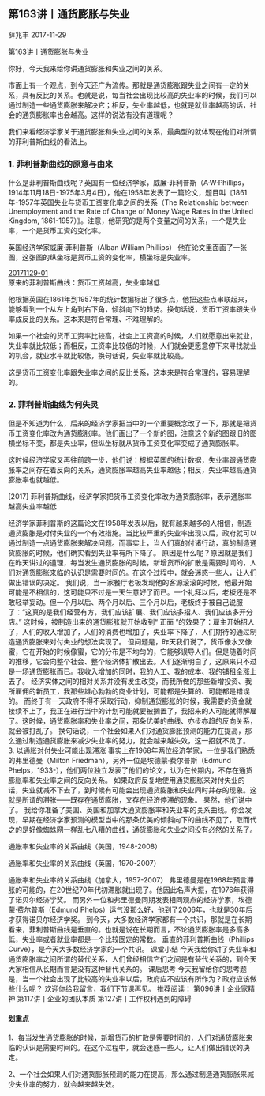 
## 第163讲丨通货膨胀与失业


薛兆丰
2017-11-29

第163讲丨通货膨胀与失业


你好，今天我来给你讲通货膨胀和失业之间的关系。

市面上有一个观点，到今天还广为流传。那就是通货膨胀跟失业之间有一定的关系，具有反比的关系。也就是说，每当社会出现比较高的失业率的时候，我们可以通过制造一些通货膨胀来解决它；相反，失业率越低，也就是就业率越高的话，社会的通货膨胀率也会越高。这样的说法有没有道理呢？

我们来看经济学家关于通货膨胀和失业之间的关系，最典型的就体现在他们对所谓的菲利普斯曲线的看法上。

### 1. 菲利普斯曲线的原意与由来

什么是菲利普斯曲线呢？英国有一位经济学家，威廉·菲利普斯（A·W·Phillips，1914年11月18日-1975年3月4日），他在1958年发表了一篇论文，题目叫《1861年-1957年英国失业与货币工资变化率之间的关系（The Relationship between Unemployment and the Rate of Change of Money Wage Rates in the United Kingdom, 1861-1957）》。注意，他研究的是两个变量之间的关系，一个是失业率，一个是货币工资的变化率。

英国经济学家威廉·菲利普斯（Alban William Phillips）
他在论文里面画了一张图，这张图的纵坐标是货币工资的变化率，横坐标是失业率。

[20171129-01]()  
原来的菲利普斯曲线：货币工资越高，失业率越低

他根据英国在1861年到1957年的统计数据标出了很多点，他把这些点串联起来，能够看到一个从左上角到右下角，倾斜向下的趋势。换句话说，货币工资率跟失业率成反比的关系。这本来是符合常理、不难理解的。

如果一个社会的货币工资率比较高，社会上工资高的时候，人们就愿意出来就业，失业率就比较低；而相反，工资率比较低的时候，人们就会更愿意停下来寻找就业的机会，就业水平就比较低，换句话说，失业率就比较高。

这是货币工资变化率跟失业率之间的反比关系，这本来是符合常理的，容易理解的。

### 2. 菲利普斯曲线为何失灵

但是不知道为什么，后来的经济学家把当中的一个重要概念改了一下，那就是把货币工资变化率改为通货膨胀率。他们画出了一个新的图，注意这个新的图跟旧的图横坐标不变，都是失业率，但纵坐标就从货币工资变化率变成了通货膨胀率。

这时候经济学家又再往前跨一步，他们说：根据英国的统计数据，失业率跟通货膨胀率之间存在着反向的关系，通货膨胀率越高失业率越低；相反，失业率越高通货膨胀率也就越低。

[2017]
菲利普斯曲线，经济学家把货币工资变化率改为通货膨胀率，表示通胀率越高失业率越低


经济学家菲利普斯的这篇论文在1958年发表以后，就有越来越多的人相信，制造通货膨胀是对付失业的一个有效措施。当比较严重的失业率出现以后，政府就可以通过制造一点通货膨胀来解决问题。而事实上，当人们真的付诸行动，真的制造通货膨胀的时候，他们确实看到失业率有所下降了。
原因是什么呢？原因就是我们在昨天讲过的道理，每当发生通货膨胀的时候，新增货币的扩散是需要时间的，人们对通货膨胀来临的认识是需要时间的。在这个过程中，就会迷惑一些人，让人们做出错误的决定。
我们说，当一家餐厅老板发现他的客源滚滚的时候，他最开始可能是不相信的，这可能只不过是一天生意好了而已。一个礼拜以后，老板还是不敢轻举妄动。但一个月以后、两个月以后、三个月以后，老板终于被自己说服了：“这真的是我们经营有方，我们应该扩展、我们应该多招人、我们应该多开分店。”
这时候，被制造出来的通货膨胀就开始收到“ 正面 ”的效果了：雇主开始招人了，人们的收入增加了，人们的消费也增加了，失业率下降了，人们期待的通过制造通货膨胀来对付失业的想法实现了。
但问题是，昨天我们说了，货币像水又像蜜，它在开始的时候像蜜，它的分布是不均匀的，它能够误导人们。但是随着时间的推移，它会向整个社会、整个经济体扩散出去。人们逐渐明白了，这原来只不过是一场通货膨胀而已。我收入增加的同时，我的人工、我的成本、我的铺租全涨上去了。
经济实体之间的相对关系并没有发生改变，而我所做的那些新增投资、我所雇佣的新员工，我那些雄心勃勃的商业计划，可能都是失算的、可能都是错误的。
而终于有一天政府不得不采取行动，抑制通货膨胀的时候，我需要的资金就接续不上了，我正在进行当中的计划可能就要被搁置了，我招来的人可能就得解雇了。这时候，通货膨胀率和失业率之间，那条优美的曲线、亦步亦趋的反向关系，就会被打乱了。
换句话说，一个社会如果人们对通货膨胀预测的能力在提高，那么通过制造通货膨胀来减少失业率的努力，就会越来越失效，这一招就不灵了。
3. 以通胀对付失业可能出现滞涨
事实上在1968年两位经济学家，一位是我们熟悉的弗里德曼（Milton Friedman），另外一位是埃德蒙·费尔普斯（Edmund Phelps，1933-），他们两位独立发表了他们的论文，认为在长期内，不存在通货膨胀率和失业率之间的反向关系。
如果政府反复地使用通货膨胀来对付失业的话，失业就减不下去了，到时候有可能会出现通货膨胀和失业同时并存的现象。这就是所谓的滞胀——既存在通货膨胀，又存在经济停滞的现象。
果然，他们说中了。
我给你准备了美国、英国和加拿大通货膨胀率和失业率的关系曲线。你会发现，早期在经济学家预测的模型当中的那条优美的倾斜向下的曲线不见了，取而代之的是好像蜘蛛网一样乱七八糟的曲线，通货膨胀和失业之间没有必然的关系了。

通胀率和失业率的关系曲线（美国，1948-2008）

通胀率和失业率的关系曲线（英国，1970-2007）

通胀率和失业率的关系曲线（加拿大，1957-2007）
弗里德曼是在1968年预言滞胀的可能的，在20世纪70年代初滞胀就出现了。他因此名声大振，在1976年获得了诺贝尔经济学奖。
而另外一位和弗里德曼同期发表相同观点的经济学家，埃德蒙·费尔普斯（Edmund Phelps）运气没那么好，他到了2006年，也就是30年后才获得诺贝尔经济学奖。
到今天，大多数经济学家都有一个共识，那就是在长期看来，菲利普斯曲线是垂直的。也就是说在长期而言，不论通货膨胀率是多高多低，失业率或者就业率都是一个比较固定的常数。
垂直的菲利普斯曲线（Phillips Curve），是今天大多数经济学家的一个共识。
课堂小结
今天我给你讲了失业率和通货膨胀率之间所谓的替代关系，人们曾经相信它们之间是有替代关系的，到今天大家相信从长期而言是没有这种替代关系的。
课后思考
今天我留给你的思考题是，当一个社会出现了比较高的失业率以后，政府应不应该有所作为？政府应该做些什么呢？
欢迎你给我留言，我们下节课再见。
推荐阅读：
第096讲丨企业家精神
第117讲丨企业的团队本质
第127讲丨工作权利遇到的障碍


#### 划重点
1、每当发生通货膨胀的时候，新增货币的扩散是需要时间的，人们对通货膨胀来临的认识是需要时间的。在这个过程中，就会迷惑一些人，让人们做出错误的决定。

2、一个社会如果人们对通货膨胀预测的能力在提高，那么通过制造通货膨胀来减少失业率的努力，就会越来越失效。